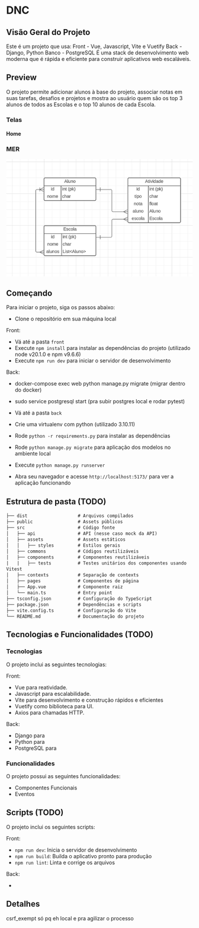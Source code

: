 # DNC

## Visão Geral do Projeto

Este é um projeto que usa:
Front - Vue, Javascript, Vite e Vuetify
Back - Django, Python
Banco - PostgreSQL
É uma stack de desenvolvimento web moderna que é rápida e eficiente para construir aplicativos web escaláveis.

## Preview

O projeto permite adicionar alunos à base do projeto, associar notas em suas tarefas, desafios e projetos e mostra ao usuário quem são os top 3 alunos de todos as Escolas e o top 10 alunos de cada Escola.

### Telas

#### Home

### MER

![MER](image.png)

## Começando

Para iniciar o projeto, siga os passos abaixo:

- Clone o repositório em sua máquina local

Front:

- Vá até a pasta `front`
- Execute `npm install` para instalar as dependências do projeto (utilizado node v20.1.0 e npm v9.6.6)
- Execute `npm run dev` para iniciar o servidor de desenvolvimento

Back:

- docker-compose exec web python manage.py migrate (migrar dentro do docker)
- sudo service postgresql start (pra subir postgres local e rodar pytest)
- Vá até a pasta `back`
- Crie uma virtualenv com python (utilizado 3.10.11)
- Rode `python -r requirements.py` para instalar as dependências
- Rode `python manage.py migrate` para aplicação dos modelos no ambiente local
- Execute `python manage.py runserver`

- Abra seu navegador e acesse `http://localhost:5173/` para ver a aplicação funcionando

## Estrutura de pasta (TODO)

```
├── dist                   # Arquivos compilados
├── public                 # Assets públicos
├── src                    # Código fonte
│   ├── api                # API (nesse caso mock da API)
│   ├── assets             # Assets estáticos
│   │   ├── styles         # Estilos gerais
│   ├── commons            # Códigos reutilizáveis
│   ├── components         # Componentes reutilizáveis
|   |   ├── tests          # Testes unitários dos componentes usando Vitest
│   ├── contexts           # Separação de contexts
│   ├── pages              # Componentes de página
│   ├── App.vue            # Componente raiz
│   └── main.ts            # Entry point
├── tsconfig.json          # Configuração do TypeScript
├── package.json           # Dependências e scripts
├── vite.config.ts         # Configuração do Vite
└── README.md              # Documentação do projeto
```

## Tecnologias e Funcionalidades (TODO)

### Tecnologias

O projeto inclui as seguintes tecnologias:

Front:

- Vue para reatividade.
- Javascript para escalabilidade.
- Vite para desenvolvimento e construção rápidos e eficientes
- Vuetify como biblioteca para UI.
- Axios para chamadas HTTP.

Back:

- Django para
- Python para
- PostgreSQL para

### Funcionalidades

O projeto possui as seguintes funcionalidades:

- Componentes Funcionais
- Eventos

## Scripts (TODO)

O projeto inclui os seguintes scripts:

Front:

- `npm run dev`: Inicia o servidor de desenvolvimento
- `npm run build`: Builda o aplicativo pronto para produção
- `npm run lint`: Linta e corrige os arquivos

Back:

-

## Detalhes

csrf_exempt só pq eh local e pra agilizar o processo
